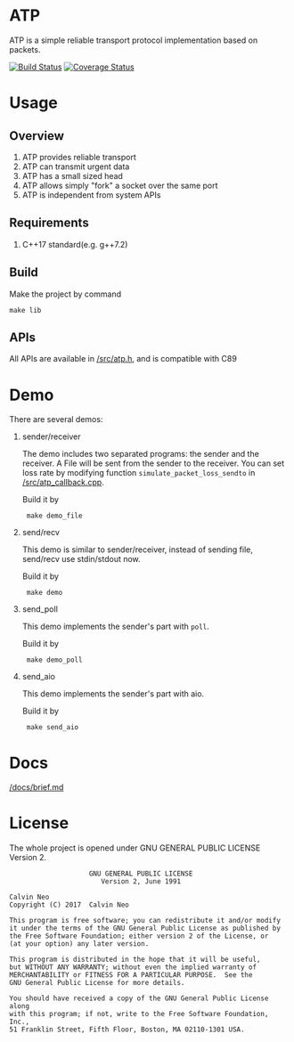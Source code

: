 # ATP

ATP is a simple reliable transport protocol implementation based on packets.

[![Build Status](https://travis-ci.org/CalvinNeo/ATP.svg?branch=master)](https://travis-ci.org/CalvinNeo/ATP)  [![Coverage Status](https://coveralls.io/repos/github/CalvinNeo/ATP/badge.svg?branch=master)](https://coveralls.io/github/CalvinNeo/ATP?branch=master)

# Usage
## Overview
1. ATP provides reliable transport
2. ATP can transmit urgent data
3. ATP has a small sized head
4. ATP allows simply "fork" a socket over the same port
5. ATP is independent from system APIs

## Requirements
1. C++17 standard(e.g. g++7.2)

## Build
Make the project by command

    make lib

## APIs
All APIs are available in [/src/atp.h](/src/atp.h), and is compatible with C89


# Demo
There are several demos:

1. sender/receiver

    The demo includes two separated programs: the sender and the receiver. A File will be sent from the sender to the receiver.
    You can set loss rate by modifying function `simulate_packet_loss_sendto` in [/src/atp_callback.cpp](/src/atp_callback.cpp).

    Build it by

        make demo_file

2. send/recv

    This demo is similar to sender/receiver, instead of sending file, send/recv use stdin/stdout now.

    Build it by

        make demo

3. send_poll

    This demo implements the sender's part with `poll`.

    Build it by

        make demo_poll

4. send_aio

    This demo implements the sender's part with aio.

    Build it by
    
        make send_aio


# Docs
[/docs/brief.md](/docs/brief.md)

# License
The whole project is opened under GNU GENERAL PUBLIC LICENSE Version 2.

                        GNU GENERAL PUBLIC LICENSE
                           Version 2, June 1991

    Calvin Neo
    Copyright (C) 2017  Calvin Neo

    This program is free software; you can redistribute it and/or modify
    it under the terms of the GNU General Public License as published by
    the Free Software Foundation; either version 2 of the License, or
    (at your option) any later version.

    This program is distributed in the hope that it will be useful,
    but WITHOUT ANY WARRANTY; without even the implied warranty of
    MERCHANTABILITY or FITNESS FOR A PARTICULAR PURPOSE.  See the
    GNU General Public License for more details.

    You should have received a copy of the GNU General Public License along
    with this program; if not, write to the Free Software Foundation, Inc.,
    51 Franklin Street, Fifth Floor, Boston, MA 02110-1301 USA.

